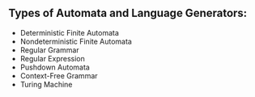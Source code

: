 

Types of Automata and Language Generators:
-------------------------------
+ Deterministic Finite Automata
+ Nondeterministic Finite Automata
+ Regular Grammar
+ Regular Expression
+ Pushdown Automata
+ Context-Free Grammar
+ Turing Machine 
